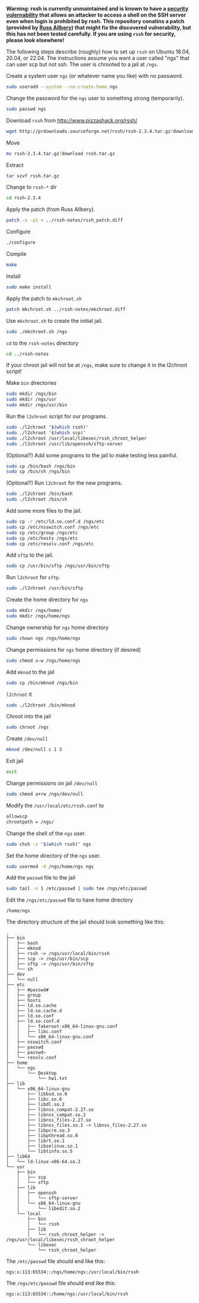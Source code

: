 **Warning: rssh is currently unmaintained and is known to have a [security
vulernability](https://www.holidayhackchallenge.com/2018/winners/esnet_hhc18/)
that allows an attacker to access a shell on the SSH server even when login is
prohibited by rssh. This repository conatins a patch (provided by
[Russ Allbery](https://sourceforge.net/p/rssh/mailman/message/36530715/)) that
might fix the discovered vulnerability, but this has not been tested
carefully. If you are using `rssh` for security, please look elsewhere!**

The following steps describe (roughly) how to set up `rssh` on Ubuntu 18.04,
20.04, or 22.04.  The instructions assume you want a user called "ngs" that can
user scp but not ssh.  The user is chrooted to a jail at `/ngs`.

Create a system user `ngs` (or whatever name you like) with no password.

```bash
sudo useradd --system --no-create-home ngs
```

Change the password for the `ngs` user to something strong (temporarily).

```bash
sudo passwd ngs
```

Download `rssh` from http://www.pizzashack.org/rssh/

```bash
wget http://prdownloads.sourceforge.net/rssh/rssh-2.3.4.tar.gz?download
```

Move

```bash
mv rssh-2.3.4.tar.gz?download rssh.tar.gz
```

Extract

```bash
tar xzvf rssh.tar.gz
```

Change to `rssh-*` dir

```bash
cd rssh-2.3.4
```

Apply the patch (from Russ Allbery).

```bash
patch -s -p1 < ../rssh-notes/rssh_patch.diff
```

Configure

```bash
./configure
```

Compile

```bash
make
```

Install

```bash
sudo make install
```

Apply the patch to `mkchroot.sh`

```bash
patch mkchroot.sh ../rssh-notes/mkchroot.diff
```

Use `mkchroot.sh` to create the initial jail.

```bash
sudo ./mkchroot.sh /ngs
```

`cd` to the `rssh-notes` directory

```bash
cd ../rssh-notes
```

If your chroot jail will not be at `/ngs`, make sure to change it in the
l2chroot script!

Make `bin` directories

```bash
sudo mkdir /ngs/bin
sudo mkdir /ngs/usr
sudo mkdir /ngs/usr/bin
```

Run the `l2chroot` script for our programs.

```bash
sudo ./l2chroot "$(which rssh)"
sudo ./l2chroot "$(which scp)"
sudo ./l2chroot /usr/local/libexec/rssh_chroot_helper
sudo ./l2chroot /usr/lib/openssh/sftp-server
```

(Optional?) Add some programs to the jail to make testing less painful.

```bash
sudo cp /bin/bash /ngs/bin
sudo cp /bin/sh /ngs/bin
```

(Optional?) Run `l2chroot` for the new programs.

```bash
sudo ./l2chroot /bin/bash
sudo ./l2chroot /bin/sh
```

Add some more files to the jail.

```bash
sudo cp -r /etc/ld.so.conf.d /ngs/etc
sudo cp /etc/nsswitch.conf /ngs/etc
sudo cp /etc/group /ngs/etc
sudo cp /etc/hosts /ngs/etc
sudo cp /etc/resolv.conf /ngs/etc
```

Add `sftp` to the jail.

```bash
sudo cp /usr/bin/sftp /ngs/usr/bin/sftp
```

Run `l2chroot` for `sftp`.

```bash
sudo ./l2chroot /usr/bin/sftp
```

Create the home directory for `ngs`

```bash
sudo mkdir /ngs/home/
sudo mkdir /ngs/home/ngs
```

Change ownership for `ngs` home directory

```bash
sudo chown ngs /ngs/home/ngs
```

Change permissions for `ngs` home directory (if desired)

```bash
sudo chmod u-w /ngs/home/ngs
```

Add `mknod` to the jail

```bash
sudo cp /bin/mknod /ngs/bin
```

`l2chroot` it

```bash
sudo ./l2chroot /bin/mknod
```

Chroot into the jail

```bash
sudo chroot /ngs
```

Create `/dev/null`

```bash
mknod /dev/null c 1 3
```

Exit jail

```bash
exit
```

Change permissions on jail `/dev/null`

```bash
sudo chmod a+rw /ngs/dev/null
```

Modify the `/usr/local/etc/rssh.conf` to

```bash
allowscp
chrootpath = /ngs/
```
      
Change the shell of the `ngs` user.

```bash
sudo chsh -s "$(which rssh)" ngs
```

Set the home directory of the `ngs` user.

```bash
sudo usermod -d /ngs/home/ngs ngs
```

Add the `passwd` file to the jail

```bash
sudo tail -n 1 /etc/passwd | sudo tee /ngs/etc/passwd
```

Edit the `/ngs/etc/passwd` file to have home directory

```text
/home/ngs
```

The directory structure of the jail should look something like this:

```text
.
├── bin
│   ├── bash
│   ├── mknod
│   ├── rssh -> /ngs/usr/local/bin/rssh
│   ├── scp -> /ngs/usr/bin/scp
│   ├── sftp -> /ngs/usr/bin/sftp
│   └── sh
├── dev
│   └── null
├── etc
│   ├── #passwd#
│   ├── group
│   ├── hosts
│   ├── ld.so.cache
│   ├── ld.so.cache.d
│   ├── ld.so.conf
│   ├── ld.so.conf.d
│   │   ├── fakeroot-x86_64-linux-gnu.conf
│   │   ├── libc.conf
│   │   └── x86_64-linux-gnu.conf
│   ├── nsswitch.conf
│   ├── passwd
│   ├── passwd~
│   └── resolv.conf
├── home
│   └── ngs
│       └── Desktop
│           └── hw1.txt
├── lib
│   └── x86_64-linux-gnu
│       ├── libbsd.so.0
│       ├── libc.so.6
│       ├── libdl.so.2
│       ├── libnss_compat-2.27.so
│       ├── libnss_compat.so.2
│       ├── libnss_files-2.27.so
│       ├── libnss_files.so.2 -> libnss_files-2.27.so
│       ├── libpcre.so.3
│       ├── libpthread.so.0
│       ├── librt.so.1
│       ├── libselinux.so.1
│       └── libtinfo.so.5
├── lib64
│   └── ld-linux-x86-64.so.2
└── usr
    ├── bin
    │   ├── scp
    │   └── sftp
    ├── lib
    │   ├── openssh
    │   │   └── sftp-server
    │   └── x86_64-linux-gnu
    │       └── libedit.so.2
    └── local
        ├── bin
        │   └── rssh
        ├── lib
        │   └── rssh_chroot_helper -> /ngs/usr/local/libexec/rssh_chroot_helper
        └── libexec
            └── rssh_chroot_helper
```

The `/etc/passwd` file should end like this:

```text
ngs:x:113:65534::/ngs/home/ngs:/usr/local/bin/rssh
```

The `/ngs/etc/passwd` file should end like this:

```text
ngs:x:113:65534::/home/ngs:/usr/local/bin/rssh
```
